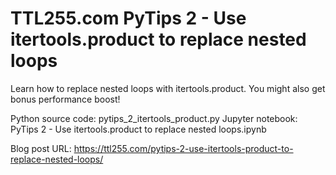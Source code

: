 # TTL255.com PyTips 2 - Use itertools.product to replace nested loops

Learn how to replace nested loops with itertools.product. You might also get bonus performance boost!

Python source code: pytips_2_itertools_product.py
Jupyter notebook: PyTips 2 - Use itertools.product to replace nested loops.ipynb

Blog post URL: https://ttl255.com/pytips-2-use-itertools-product-to-replace-nested-loops/